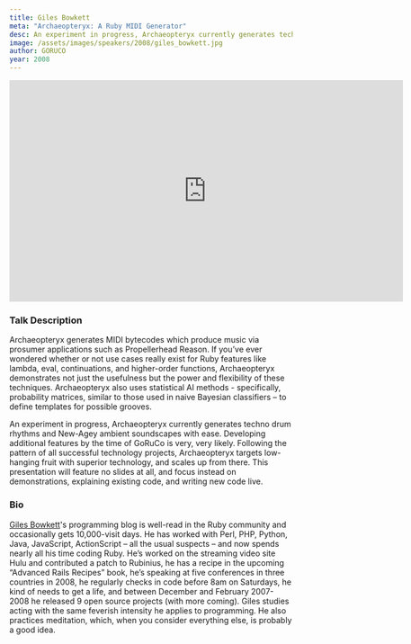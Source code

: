 ```yaml
---
title: Giles Bowkett
meta: "Archaeopteryx: A Ruby MIDI Generator"
desc: An experiment in progress, Archaeopteryx currently generates techno drum rhythms and New-Agey ambient soundscapes with ease. 
image: /assets/images/speakers/2008/giles_bowkett.jpg
author: GORUCO
year: 2008
---
```


<iframe width="700" height="394" src="http://www.youtube.com/embed/0XDawYp9mKY?rel=0" frameborder="0" allowfullscreen></iframe>

### Talk Description

Archaeopteryx generates MIDI bytecodes which produce music via
prosumer applications such as Propellerhead Reason. If you&#8217;ve ever
wondered whether or not use cases really exist for Ruby features like
lambda, eval, continuations, and higher-order functions, Archaeopteryx
demonstrates not just the usefulness but the power and flexibility of
these techniques. Archaeopteryx also uses statistical AI methods -
specifically, probability matrices, similar to those used in naive
Bayesian classifiers &#8211; to define templates for possible grooves.


An experiment in progress, Archaeopteryx currently generates techno
drum rhythms and New-Agey ambient soundscapes with ease. Developing
additional features by the time of GoRuCo is very, very likely.
Following the pattern of all successful technology projects,
Archaeopteryx targets low-hanging fruit with superior technology, and
scales up from there. This presentation will feature no slides at all,
and focus instead on demonstrations, explaining existing code, and
writing new code live.

### Bio

[Giles Bowkett](http://gilesbowkett.blogspot.com/)'s programming blog is well-read in the Ruby community
and occasionally gets 10,000-visit days. He has worked with Perl, <span class="caps">PHP</span>,
Python, Java, JavaScript, ActionScript &#8211; all the usual suspects &#8211; and
now spends nearly all his time coding Ruby. He&#8217;s worked on the
streaming video site Hulu and contributed a patch to Rubinius, he has
a recipe in the upcoming &#8220;Advanced Rails Recipes&#8221; book, he&#8217;s speaking
at five conferences in three countries in 2008, he regularly checks in
code before 8am on Saturdays, he kind of needs to get a life, and
between December and February 2007-2008 he released 9 open source
projects (with more coming). Giles studies acting with the same
feverish intensity he applies to programming. He also practices
meditation, which, when you consider everything else, is probably a
good idea.
